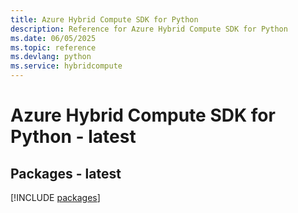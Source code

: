 ```yaml
---
title: Azure Hybrid Compute SDK for Python
description: Reference for Azure Hybrid Compute SDK for Python
ms.date: 06/05/2025
ms.topic: reference
ms.devlang: python
ms.service: hybridcompute
---
```

# Azure Hybrid Compute SDK for Python - latest
## Packages - latest
[!INCLUDE [packages](hybrid-compute-index.md)]